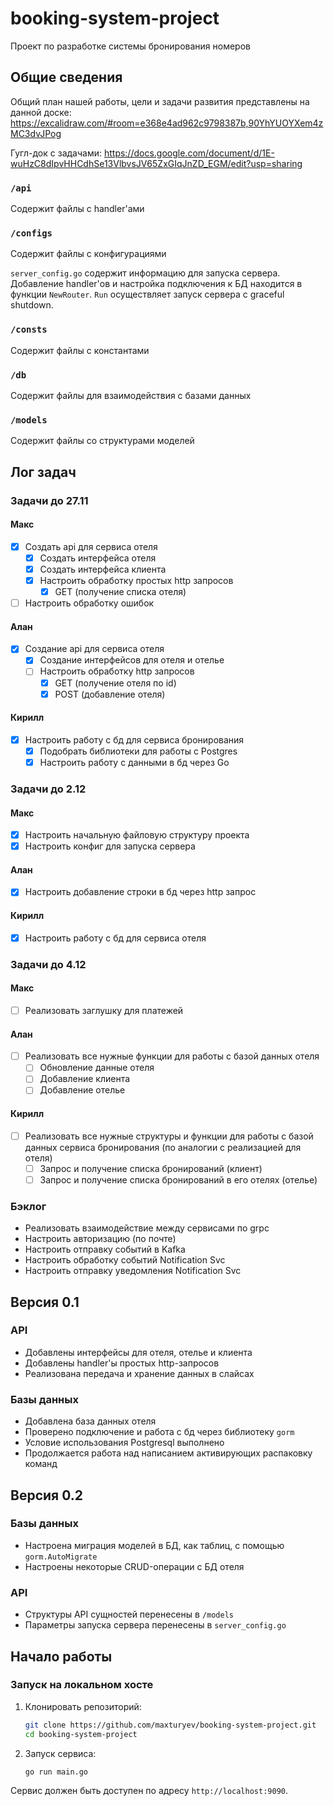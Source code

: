 # booking-system-project

Проект по разработке системы бронирования номеров

## Общие сведения

Общий план нашей работы, цели и задачи развития представлены на данной доске:
https://excalidraw.com/#room=e368e4ad962c9798387b,90YhYUOYXem4zMC3dvJPog

Гугл-док с задачами:
https://docs.google.com/document/d/1E-wuHzC8dIpvHHCdhSe13VlbvsJV65ZxGIqJnZD_EGM/edit?usp=sharing

### `/api`
Cодержит файлы с handler'ами

### `/configs`
Cодержит файлы с конфигурациями

`server_config.go` содержит информацию для запуска сервера. Добавление handler'ов и настройка подключения к БД находится в функции `NewRouter`. `Run` осуществляет запуск сервера с graceful shutdown.

### `/consts`
Cодержит файлы с константами

### `/db`
Cодержит файлы для взаимодействия с базами данных

### `/models`
Cодержит файлы со структурами моделей

## Лог задач

### Задачи до 27.11

#### Макс
- [x] Создать api для сервиса отеля
	- [x] Создать интерфейса отеля
	- [x] Создать интерфейса клиента
	- [x] Настроить обработку простых http запросов
		- [x] GET (получение списка отеля)
- [ ] Настроить обработку ошибок

#### Алан
- [x] Создание api для сервиса отеля
	- [x] Создание интерфейсов для отеля и отелье
	- [ ] Настроить обработку http запросов
		- [x] GET (получение отеля по id)
		- [x] POST (добавление отеля)
        
#### Кирилл
- [x] Настроить работу с бд для сервиса бронирования
	- [x] Подобрать библиотеки для работы с Postgres
	- [x] Настроить работу с данными в бд через Go

### Задачи до 2.12

#### Макс
- [x] Настроить начальную файловую структуру проекта
- [x] Настроить конфиг для запуска сервера

#### Алан
- [x] Настроить добавление строки в бд через http запрос

#### Кирилл
- [x] Настроить работу с бд для сервиса отеля

### Задачи до 4.12

#### Макс
- [ ] Реализовать заглушку для платежей

#### Алан
- [ ] Реализовать все нужные функции для работы с базой данных отеля
	- [ ] Обновление данные отеля
	- [ ] Добавление клиента
	- [ ] Добавление отелье

#### Кирилл
- [ ] Реализовать все нужные структуры и функции для работы с базой данных сервиса бронирования (по аналогии с реализацией для отеля)
	- [ ] Запрос и получение списка бронирований (клиент)
	- [ ] Запрос и получение списка бронирований в его отелях (отелье)

### Бэклог
- Реализовать взаимодействие между сервисами по grpc
- Настроить авторизацию (по почте)
- Настроить отправку событий в Kafka
- Настроить обработку событий Notification Svc
- Настроить отправку уведомления Notification Svc

## Версия 0.1

### API

- Добавлены интерфейсы для отеля, отелье и клиента
- Добавлены handler'ы простых http-запросов
- Реализована передача и хранение данных в слайсах

### Базы данных

- Добавлена база данных отеля
- Проверено подключение и работа с бд через библиотеку `gorm`
- Условие использования Postgresql выполнено
- Продолжается работа над написанием активирующих распаковку команд

## Версия 0.2

### Базы данных
- Настроена миграция моделей в БД, как таблиц, с помощью `gorm.AutoMigrate`
- Настроены некоторые CRUD-операции с БД отеля

### API

- Структуры API сущностей перенесены в `/models`
- Параметры запуска сервера перенесены в `server_config.go`

## Начало работы

### Запуск на локальном хосте

1. Клонировать репозиторий:

    ```bash
    git clone https://github.com/maxturyev/booking-system-project.git
    cd booking-system-project
    ```
	
2. Запуск сервиса:

    ```bash
    go run main.go
    ```

Сервис должен быть доступен по адресу `http://localhost:9090`.
